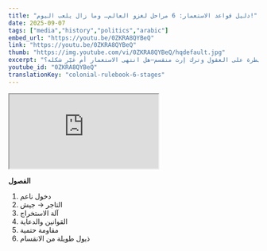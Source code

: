 ```yaml
---
title: "دليل قواعد الاستعمار: 6 مراحل لغزو العالم… وما زال يلعب اليوم!"
date: 2025-09-07
tags: ["media","history","politics","arabic"]
embed_url: "https://youtu.be/0ZKRA8QYBeQ"
link: "https://youtu.be/0ZKRA8QYBeQ"
thumb: "https://img.youtube.com/vi/0ZKRA8QYBeQ/hqdefault.jpg"
excerpt: "من التسلل التجاري إلى السيطرة على العقول وترك إرث منقسم—هل انتهى الاستعمار أم غيّر شكله؟"
youtube_id: "0ZKRA8QYBeQ"
translationKey: "colonial-rulebook-6-stages"
---
```

<iframe src="https://www.youtube-nocookie.com/embed/{{ youtube_id }}" title="{{ title }}" loading="lazy" referrerpolicy="strict-origin-when-cross-origin" allow="accelerometer; autoplay; clipboard-write; encrypted-media; gyroscope; picture-in-picture; web-share" allowfullscreen></iframe>

**الفصول**
1) دخول ناعم  
2) التاجر → جيش  
3) آلة الاستخراج  
4) القوانين والدعاية  
5) مقاومة حتمية  
6) ذيول طويلة من الانقسام
